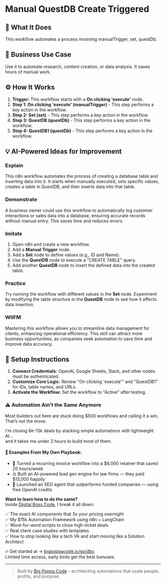 # Manual QuestDB Create Triggered

## 🚀 What It Does
This workflow automates a process involving manualTrigger, set, questDb.

## 💼 Business Use Case
Use it to automate research, content creation, or data analysis. It saves hours of manual work.

## ⚙️ How It Works
1.  **Trigger:** This workflow starts with a **On clicking 'execute'** node.
2. **Step 1: On clicking 'execute' (manualTrigger)** - This step performs a key action in the workflow.
3. **Step 2: Set (set)** - This step performs a key action in the workflow.
4. **Step 3: QuestDB (questDb)** - This step performs a key action in the workflow.
5. **Step 4: QuestDB1 (questDb)** - This step performs a key action in the workflow.

## 💡 AI-Powered Ideas for Improvement
### Explain
This n8n workflow automates the process of creating a database table and inserting data into it. It starts when manually executed, sets specific values, creates a table in QuestDB, and then inserts data into that table.

### Demonstrate
A business owner could use this workflow to automatically log customer interactions or sales data into a database, ensuring accurate records without manual entry. This saves time and reduces errors.

### Imitate
1. Open n8n and create a new workflow.
2. Add a **Manual Trigger** node.
3. Add a **Set** node to define values (e.g., ID and Name).
4. Use the **QuestDB** node to execute a "CREATE TABLE" query.
5. Add another **QuestDB** node to insert the defined data into the created table.

### Practice
Try running the workflow with different values in the **Set** node. Experiment by modifying the table structure in the **QuestDB** node to see how it affects data insertion.

### WIIFM
Mastering this workflow allows you to streamline data management for clients, enhancing operational efficiency. This skill can attract more business opportunities, as companies seek automation to save time and improve data accuracy.

## 🔧 Setup Instructions
1. **Connect Credentials:** OpenAI, Google Sheets, Slack, and other nodes must be authenticated.
2. **Customize Core Logic:** Review "On clicking 'execute'" and "QuestDB1" for IDs, table names, and URLs.
3. **Activate the Workflow:** Set the workflow to "Active" after testing.

### ⚠️ Automation Ain’t the Same Anymore

Most builders out here are stuck doing $500 workflows and calling it a win.  
That’s not the move.  

I'm closing $6k–$13k deals by stacking simple automations with lightweight AI...  
and it takes me under 2 hours to build most of them.

#### 🧠 Examples From My Own Playbook:
- 🔁 Turned a recurring invoice workflow into a $6,000 retainer that saved 20 hours/week  
- ⚖️ Built an AI-powered lead gen engine for law firms — they paid $13,000 happily  
- 🚀 Launched an SEO agent that outperforms funded companies — using free OpenAI credits  

**Want to learn how to do the same?**  
Inside [Digital Boss Code](https://bigpoppacode.io/go/dbc), I break it all down:

✅ The exact AI components that 3x your pricing overnight  
✅ My $15k Automation Framework using n8n + LangChain  
✅ Word-for-word scripts to close high-ticket deals  
✅ Real client case studies with templates  
✅ How to stop looking like a tech VA and start moving like a Solution Architect  

🔥 Get started at → [bigpoppacode.io/go/dbc](https://bigpoppacode.io/go/dbc)  
Limited time access, early birds get the best bonuses.

---
> Built by [Big Poppa Code](https://bigpoppacode.io) – architecting automations that scale people, profits, and purpose.
